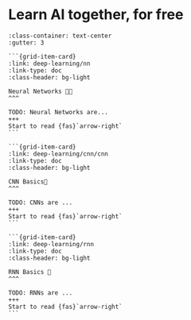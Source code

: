 <!-- `````{grid} 2
:reverse:

```{grid-item}
:columns: 3
:class: sd-m-auto

<img src="./logo.png" style="width:50%;height:50%"/>

```


````{grid-item}
:columns: 9
:class: sd-fs-3

An interactive and visual Deep Learning book - with code and assignment


````
````` -->

# Learn AI together, for free

````{grid} 1 1 2 3
:class-container: text-center
:gutter: 3

```{grid-item-card}
:link: deep-learning/nn
:link-type: doc
:class-header: bg-light

Neural Networks 👨‍💻
^^^

TODO: Neural Networks are...
+++
Start to read {fas}`arrow-right`
```

```{grid-item-card}
:link: deep-learning/cnn/cnn
:link-type: doc
:class-header: bg-light

CNN Basics💾
^^^

TODO: CNNs are ...
+++
Start to read {fas}`arrow-right`
```

```{grid-item-card}
:link: deep-learning/rnn
:link-type: doc
:class-header: bg-light

RNN Basics 🚀
^^^

TODO: RNNs are ...
+++
Start to read {fas}`arrow-right`
```
